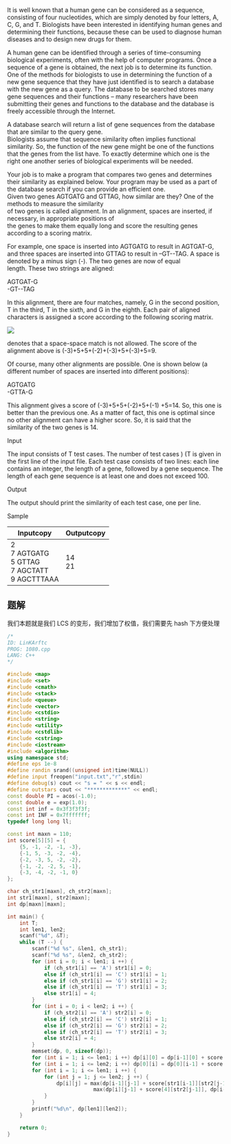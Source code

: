 It is well known that a human gene can be considered as a sequence, consisting of four nucleotides, which are simply denoted by four letters, A, C, G, and T. Biologists have been interested in identifying human genes and determining their functions, because these can be used to diagnose human diseases and to design new drugs for them.  
  
A human gene can be identified through a series of time-consuming biological experiments, often with the help of computer programs. Once a sequence of a gene is obtained, the next job is to determine its function.  
One of the methods for biologists to use in determining the function of a new gene sequence that they have just identified is to search a database with the new gene as a query. The database to be searched stores many gene sequences and their functions – many researchers have been submitting their genes and functions to the database and the database is freely accessible through the Internet.  
  
A database search will return a list of gene sequences from the database that are similar to the query gene.  
Biologists assume that sequence similarity often implies functional similarity. So, the function of the new gene might be one of the functions that the genes from the list have. To exactly determine which one is the right one another series of biological experiments will be needed.  
  
Your job is to make a program that compares two genes and determines their similarity as explained below. Your program may be used as a part of the database search if you can provide an efficient one.  
Given two genes AGTGATG and GTTAG, how similar are they? One of the methods to measure the similarity  
of two genes is called alignment. In an alignment, spaces are inserted, if necessary, in appropriate positions of  
the genes to make them equally long and score the resulting genes according to a scoring matrix.  
  
For example, one space is inserted into AGTGATG to result in AGTGAT-G, and three spaces are inserted into GTTAG to result in –GT--TAG. A space is denoted by a minus sign (-). The two genes are now of equal  
length. These two strings are aligned:  
  
AGTGAT-G  
-GT--TAG  
  
In this alignment, there are four matches, namely, G in the second position, T in the third, T in the sixth, and G in the eighth. Each pair of aligned characters is assigned a score according to the following scoring matrix.  

![](https://vj.csgrandeur.cn/fcf3938cf314f4598e568b157e91a600?v=1697650536)

  
denotes that a space-space match is not allowed. The score of the alignment above is (-3)+5+5+(-2)+(-3)+5+(-3)+5=9.  
  
Of course, many other alignments are possible. One is shown below (a different number of spaces are inserted into different positions):  
  
AGTGATG  
-GTTA-G  
  
This alignment gives a score of (-3)+5+5+(-2)+5+(-1) +5=14. So, this one is better than the previous one. As a matter of fact, this one is optimal since no other alignment can have a higher score. So, it is said that the  
similarity of the two genes is 14.

Input

The input consists of T test cases. The number of test cases ) (T is given in the first line of the input file. Each test case consists of two lines: each line contains an integer, the length of a gene, followed by a gene sequence. The length of each gene sequence is at least one and does not exceed 100.

Output

The output should print the similarity of each test case, one per line.

Sample

|Inputcopy|Outputcopy|
|---|---|
|2 <br>7 AGTGATG <br>5 GTTAG <br>7 AGCTATT <br>9 AGCTTTAAA|14<br>21|

## 题解
我们本题就是我们 LCS 的变形，我们增加了权值，我们需要先 hash 下方便处理

```cpp
/*
ID: LinKArftc
PROG: 1080.cpp
LANG: C++
*/

#include <map>
#include <set>
#include <cmath>
#include <stack>
#include <queue>
#include <vector>
#include <cstdio>
#include <string>
#include <utility>
#include <cstdlib>
#include <cstring>
#include <iostream>
#include <algorithm>
using namespace std;
#define eps 1e-8
#define randin srand((unsigned int)time(NULL))
#define input freopen("input.txt","r",stdin)
#define debug(s) cout << "s = " << s << endl;
#define outstars cout << "*************" << endl;
const double PI = acos(-1.0);
const double e = exp(1.0);
const int inf = 0x3f3f3f3f;
const int INF = 0x7fffffff;
typedef long long ll;

const int maxn = 110;
int score[5][5] = {
    {5, -1, -2, -1, -3},  
    {-1, 5, -3, -2, -4},  
    {-2, -3, 5, -2, -2},  
    {-1, -2, -2, 5, -1},  
    {-3, -4, -2, -1, 0}
}; 

char ch_str1[maxn], ch_str2[maxn];
int str1[maxn], str2[maxn];
int dp[maxn][maxn];

int main() {
    int T;
    int len1, len2;
    scanf("%d", &T);
    while (T --) {
        scanf("%d %s", &len1, ch_str1);
        scanf("%d %s", &len2, ch_str2);
        for (int i = 0; i < len1; i ++) {
            if (ch_str1[i] == 'A') str1[i] = 0;
            else if (ch_str1[i] == 'C') str1[i] = 1;
            else if (ch_str1[i] == 'G') str1[i] = 2;
            else if (ch_str1[i] == 'T') str1[i] = 3;
            else str1[i] = 4;
        }
        for (int i = 0; i < len2; i ++) {
            if (ch_str2[i] == 'A') str2[i] = 0;
            else if (ch_str2[i] == 'C') str2[i] = 1;
            else if (ch_str2[i] == 'G') str2[i] = 2;
            else if (ch_str2[i] == 'T') str2[i] = 3;
            else str2[i] = 4;
        }
        memset(dp, 0, sizeof(dp));
        for (int i = 1; i <= len1; i ++) dp[i][0] = dp[i-1][0] + score[str1[i-1]][4];
        for (int i = 1; i <= len2; i ++) dp[0][i] = dp[0][i-1] + score[4][str2[i-1]];
        for (int i = 1; i <= len1; i ++) {
            for (int j = 1; j <= len2; j ++) {
                dp[i][j] = max(dp[i-1][j-1] + score[str1[i-1]][str2[j-1]],
                            max(dp[i][j-1] + score[4][str2[j-1]], dp[i-1][j] + score[str1[i-1]][4]));
            }
        }
        printf("%d\n", dp[len1][len2]);
    }

    return 0;
}
```
